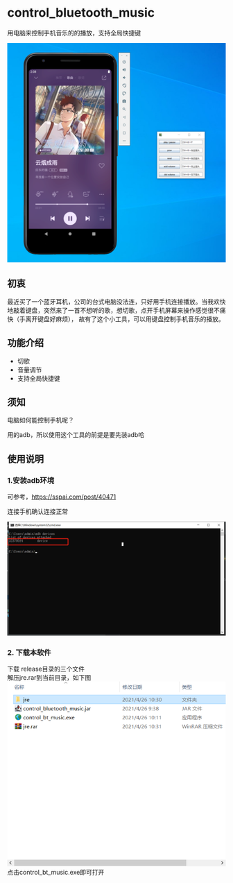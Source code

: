 # control_bluetooth_music

用电脑来控制手机音乐的的播放，支持全局快捷键

![show](https://github.com/wjploop/control_bluetooth_music/blob/master/show.png)

## 初衷

最近买了一个蓝牙耳机，公司的台式电脑没法连，只好用手机连接播放。当我欢快地敲着键盘，突然来了一首不想听的歌，想切歌，点开手机屏幕来操作感觉很不痛快（手离开键盘好麻烦），
故有了这个小工具，可以用键盘控制手机音乐的播放。

## 功能介绍

* 切歌
* 音量调节
* 支持全局快捷键

## 须知

电脑如何能控制手机呢？  

用的adb，所以使用这个工具的前提是要先装adb哈

## 使用说明

### 1.安装adb环境

可参考，https://sspai.com/post/40471  

连接手机确认连接正常

![img.png](images/img_1.png)

### 2. 下载本软件

下载 release目录的三个文件  
解压jre.rar到当前目录，如下图
![img.png](images/img_2.png)  
点击control_bt_music.exe即可打开



